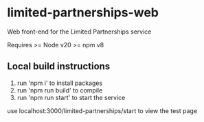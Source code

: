 # limited-partnerships-web
Web front-end for the Limited Partnerships service

Requires >= Node v20
         >= npm v8

## Local build instructions
1. run 'npm i' to install packages
2. run 'npm run build' to compile
3. run 'npm run start' to start the service

use localhost:3000/limited-partnerships/start to view the test page